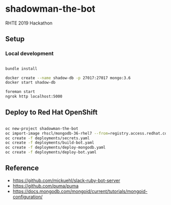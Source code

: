 # shadowman-the-bot
RHTE 2019 Hackathon

## Setup

### Local development

```bash

bundle install

docker create --name shadow-db -p 27017:27017 mongo:3.6
docker start shadow-db

foreman start
ngrok http localhost:5000

```

## Deploy to Red Hat OpenShift

```bash

oc new-project shadowman-the-bot
oc import-image rhscl/mongodb-36-rhel7 --from=registry.access.redhat.com/rhscl/mongodb-36-rhel7 --confirm
oc create -f deployments/secrets.yaml
oc create -f deployments/build-bot.yaml
oc create -f deployments/deploy-mongodb.yaml
oc create -f deployments/deploy-bot.yaml

```

## Reference

* https://github.com/mickuehl/slack-ruby-bot-server
* https://github.com/puma/puma
* https://docs.mongodb.com/mongoid/current/tutorials/mongoid-configuration/
